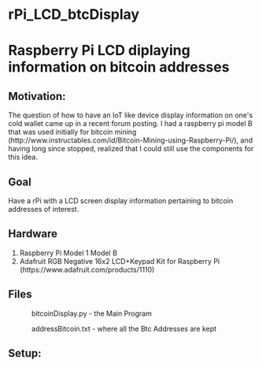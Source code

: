 # rPi_LCD_btcDisplay
<h1>Raspberry Pi LCD diplaying information on bitcoin addresses </h1>

<h2>Motivation:</h2>  
The question of how to have an IoT like device display information on one's cold wallet came up in a recent forum posting.  I had a raspberry pi model B that was used initially for bitcoin mining (http://www.instructables.com/id/Bitcoin-Mining-using-Raspberry-Pi/), and having long since stopped, realized that I could still use the components for this idea.

<h2>Goal</h2>
Have a rPi with a LCD screen display information pertaining to bitcoin addresses of interest.


<h2>Hardware</h2>
<ol>
  <li> Raspberry Pi Model 1 Model B </li>
  <li> Adafruit RGB Negative 16x2 LCD+Keypad Kit for Raspberry Pi (https://www.adafruit.com/products/1110) </li>
</ol>

<h2>Files</h2>
<ol>
  <ul>bitcoinDisplay.py - the Main Program </ul>
  <ul>addressBitcoin.txt - where all the Btc Addresses are kept </ul>
</ol>

<h2>Setup:</h2>
